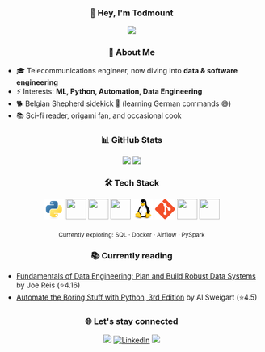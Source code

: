 <h3 align="center" >👋 Hey, I'm Todmount</h3>

<p align="center">
  <img src="https://readme-typing-svg.herokuapp.com?lines=Aspiring+Developer;Baby+steps+into+Data+Engineering;Always+curious+to+build+new+things&center=true&width=500&height=45&size=20&duration=4250&pause=1000">
</p>

<h3 align="center">🌱 About Me</h3>

- 🎓 Telecommunications engineer, now diving into **data & software engineering**
- ⚡ Interests: **ML, Python, Automation, Data Engineering**
- 🐕 Belgian Shepherd sidekick 🐾 (learning German commands 😅)
- 📚 Sci-fi reader, origami fan, and occasional cook

<h3 align="center">📊 GitHub Stats</h3>

<p align="center">
  <img src="https://github-readme-stats.vercel.app/api?username=todmount&theme=vue-dark&show_icons=true&hide=stars" width="455"/>
  <img src="https://github-readme-stats.vercel.app/api/top-langs/?username=todmount&theme=vue-dark&layout=compact&langs_count=6" width="300"/>
</p>


<h3 align="center">🛠️ Tech Stack</h3>
<p align="center">
  <img src="https://raw.githubusercontent.com/devicons/devicon/master/icons/python/python-original.svg" width="40" height="40"/>
  <img src="https://cdn.jsdelivr.net/gh/devicons/devicon@latest/icons/numpy/numpy-original.svg" width="40" height="40"/>
  <img src="https://cdn.jsdelivr.net/gh/devicons/devicon@latest/icons/pandas/pandas-original.svg" width="40" height="40"/>
  <img src="https://cdn.jsdelivr.net/gh/devicons/devicon@latest/icons/jupyter/jupyter-original-wordmark.svg" width="40" height="40"/>
  <img src="https://raw.githubusercontent.com/devicons/devicon/master/icons/linux/linux-original.svg" width="40" height="40"/>
  <img src="https://raw.githubusercontent.com/devicons/devicon/master/icons/git/git-original.svg" width="40" height="40"/>
  <img src="https://cdn.jsdelivr.net/gh/devicons/devicon@latest/icons/pycharm/pycharm-original.svg" width="40" height="40"/>
  <img src="https://cdn.jsdelivr.net/gh/devicons/devicon@latest/icons/anaconda/anaconda-original.svg" width="40" height="40"/>
</p>
<p align="center"><sub>Currently exploring: SQL · Docker · Airflow · PySpark</sub></p>


<h3 align="center">📚 Currently reading</h3>

<!-- GOODREADS-LIST:START -->
- [Fundamentals of Data Engineering: Plan and Build Robust Data Systems](https://www.goodreads.com/review/show/7850230893?utm_medium=api&utm_source=rss) by Joe Reis (⭐️4.16)
- [Automate the Boring Stuff with Python, 3rd Edition](https://www.goodreads.com/review/show/7850229429?utm_medium=api&utm_source=rss) by Al Sweigart (⭐️4.5)
<!-- GOODREADS-LIST:END -->

<!-- Socials -->
<h3 align="center">
  🌐 Let's stay connected
</h3>
<p align="center">
  <a href="https://www.facebook.com/todmount/"><img src="https://img.shields.io/badge/Facebook-%231877F2.svg?&style=for-the-badge&logo=facebook&logoColor=white" /></a>
  <a href="https://www.linkedin.com/in/tododmount/" target="_blank"><img src="https://img.shields.io/badge/LinkedIn-%230077B5.svg?&style=for-the-badge&logo=linkedin&logoColor=white" alt="LinkedIn"></a>
  <a href="mailto:todmount@gmail.com"><img src="https://img.shields.io/badge/Gmail-D14836?style=for-the-badge&logo=gmail&logoColor=white"</a>
</p>
